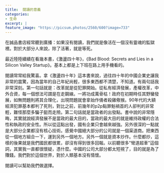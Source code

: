 ```yaml
---
title:  閱讀的意義
categories:
- 生命
excerpt: |
feature_image: "https://picsum.photos/2560/600?image=733"
---
```


在誠品書店經常聽到廣播：如果沒有閱讀，我們就是像活在一個沒有靈魂的監獄裡。對於大部分人來說，除了活著，就是等死。

最近陸陸續續在看幾本書，《激盪四十年》，《Bad Blood: Secrets and Lies in a Silicon Valley Startup》。基本上都是上下班在路上用手機看的。

閱讀常常給我驚喜。拿《激盪四十年》這本書來說，過往四十年的中國企業史讓我非常的震驚，因為當年的自己年紀尚輕，很多東西都不清楚，不知道。有兩句話我非常深刻。第一句話就是：改革就是從犯罪開始。從私有經濟發展，產權改革，中外合資，每一個想法可謂是在走鋼線。一將功成萬骨枯！政府在初期時任其野蠻發展，如無問題則將其合理化，出現問題就會拿始作俑者殺雞儆猴。90年代的大額經濟犯罪基本都判了死刑，對比之前，前幾年的p2p點罪魁禍首的人卻判的非常輕，難怪那麼多騙子鋌而走險。第二句話就是當政者的出發點。書中說的非常隱晦，其實就說經濟發展不是當政的最大目的，當政的最大目的就是維持政權的合法性和執政的安全性。所以從這點出發，國有企業只會越來越強。另外很深的一點就是大部分企業都沒有核心技術。感覺中國絕大部分的公司就是一個渠道商。把東西從一個地方組合一下，運到另外一個地方。另外一個就是資本炒作。什麼都炒，這樣的後果就是我們國民都很累，卻沒有得到很多回報。以前聽很多"彎道超車"這個詞，其實我一直都很懷疑，憑什麼。中國的公司大部分都太短視了，目的就是為了賺錢。我們對於這個世界，對於人類基本沒有情懷。

閱讀可以幫助我們做選擇。



